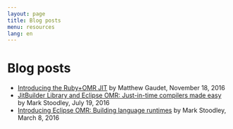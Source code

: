 ```yaml
---
layout: page
title: Blog posts
menu: resources
lang: en
---
```


[//]: # "*******************************************************************************"
[//]: # "* Copyright (c) 2016, 2018 IBM Corp. and others"
[//]: # "*"
[//]: # "* This program and the accompanying materials are made available under"
[//]: # "* the terms of the Eclipse Public License 2.0 which accompanies this"
[//]: # "* distribution and is available at https://www.eclipse.org/legal/epl-2.0/"
[//]: # "* or the Apache License, Version 2.0 which accompanies this distribution and"
[//]: # "* is available at https://www.apache.org/licenses/LICENSE-2.0."
[//]: # "*"
[//]: # "* This Source Code may also be made available under the following"
[//]: # "* Secondary Licenses when the conditions for such availability set"
[//]: # "* forth in the Eclipse Public License, v. 2.0 are satisfied: GNU"
[//]: # "* General Public License, version 2 with the GNU Classpath"
[//]: # "* Exception [1] and GNU General Public License, version 2 with the"
[//]: # "* OpenJDK Assembly Exception [2]."
[//]: # "*"
[//]: # "* [1] https://www.gnu.org/software/classpath/license.html"
[//]: # "* [2] http://openjdk.java.net/legal/assembly-exception.html"
[//]: # "*"
[//]: # "* SPDX-License-Identifier: EPL-2.0 OR Apache-2.0 OR GPL-2.0 WITH Classpath-exception-2.0 OR LicenseRef-GPL-2.0 WITH Assembly-exception"
[//]: # "*******************************************************************************"

# Blog posts

- [Introducing the Ruby+OMR JIT](https://developer.ibm.com/code/2016/11/18/introducing-ruby-jit/) by Matthew Gaudet, November 18, 2016
- [JitBuilder Library and Eclipse OMR: Just-in-time compilers made easy](https://developer.ibm.com/code/2016/07/19/jitbuilder-library-and-eclipse-omr-just-in-time-compilers-made-easy/) by Mark Stoodley, July 19, 2016
- [Introducing Eclipse OMR: Building language runtimes](https://developer.ibm.com/code/2016/03/08/introducing-omr-building-language-runtimes/) by Mark Stoodley, March 8, 2016
